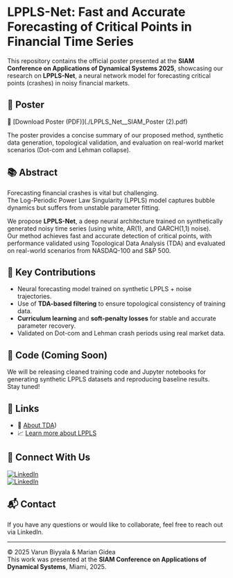 # LPPLS-Net: Fast and Accurate Forecasting of Critical Points in Financial Time Series

This repository contains the official poster presented at the **SIAM Conference on Applications of Dynamical Systems 2025**, showcasing our research on **LPPLS-Net**, a neural network model for forecasting critical points (crashes) in noisy financial markets.

## 📌 Poster

📄 [Download Poster (PDF)](./LPPLS_Net__SIAM_Poster (2).pdf)

The poster provides a concise summary of our proposed method, synthetic data generation, topological validation, and evaluation on real-world market scenarios (Dot-com and Lehman collapse).

## 📚 Abstract

Forecasting financial crashes is vital but challenging.  
The Log-Periodic Power Law Singularity (LPPLS) model captures bubble dynamics but suffers from unstable parameter fitting.

We propose **LPPLS-Net**, a deep neural architecture trained on synthetically generated noisy time series (using white, AR(1), and GARCH(1,1) noise).  
Our method achieves fast and accurate detection of critical points, with performance validated using Topological Data Analysis (TDA) and evaluated on real-world scenarios from NASDAQ-100 and S&P 500.

## 🧠 Key Contributions

- Neural forecasting model trained on synthetic LPPLS + noise trajectories.
- Use of **TDA-based filtering** to ensure topological consistency of training data.
- **Curriculum learning** and **soft-penalty losses** for stable and accurate parameter recovery.
- Validated on Dot-com and Lehman crash periods using real market data.

## 🧪 Code (Coming Soon)

We will be releasing cleaned training code and Jupyter notebooks for generating synthetic LPPLS datasets and reproducing baseline results.  
Stay tuned!

## 🔗 Links

- 📜 [About TDA](https://arxiv.org/pdf/1703.04385))
- 📈 [Learn more about LPPLS](https://arxiv.org/pdf/cond-mat/9901035)

## 🤝 Connect With Us

[![LinkedIn](https://img.shields.io/badge/Varun%20Biyyala-LinkedIn-blue)](https://www.linkedin.com/in/varunbiyyala/)  
[![LinkedIn](https://img.shields.io/badge/Dr.%20Marian%20Gidea-LinkedIn-blue)](https://www.linkedin.com/in/marian-gidea-42822a29/)

## 📬 Contact

If you have any questions or would like to collaborate, feel free to reach out via LinkedIn.

---

© 2025 Varun Biyyala & Marian Gidea  
This work was presented at the **SIAM Conference on Applications of Dynamical Systems**, Miami, 2025.
